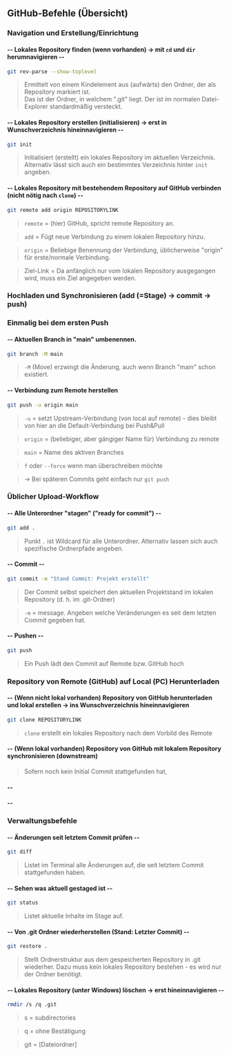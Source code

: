 ## GitHub-Befehle (Übersicht)

### Navigation und Erstellung/Einrichtung

#### -- Lokales Repository finden (wenn vorhanden) -> mit `cd` und `dir` herumnavigieren --
```bash
git rev-parse --show-toplevel
```
> Ermittelt von einem Kindelement aus (aufwärts) den Ordner, der als Repository markiert ist.<br>
> Das ist der Ordner, in welchem ".git" liegt. Der ist im normalen Datei-Explorer standardmäßig versteckt.

#### -- Lokales Repository erstellen (initialisieren) -> erst in Wunschverzeichnis hineinnavigieren --
```bash
git init
```
> Initialisiert (erstellt) ein lokales Repository im aktuellen Verzeichnis. Alternativ lässt sich auch ein bestimmtes Verzeichnis hinter `init` angeben.

#### -- Lokales Repository mit bestehendem Repository auf GitHub verbinden (nicht nötig nach `clone`) --
```bash
git remote add origin REPOSITORYLINK
```
> `remote` = (hier) GitHub, spricht remote Repository an.

> `add` = Fügt neue Verbindung zu einem lokalen Repository hinzu.

> `origin` = Beliebige Benennung der Verbindung, üblicherweise "origin" für erste/normale Verbindung.

> Ziel-Link = Da anfänglich nur vom lokalen Repository ausgegangen wird, muss ein Ziel angegeben werden.

### Hochladen und Synchronisieren (add (=Stage) -> commit -> push)

### Einmalig bei dem ersten Push
#### -- Aktuellen Branch in "main" umbenennen. 
```bash
git branch -M main
```
> `-M` (Move) erzwingt die Änderung, auch wenn Branch "main" schon existiert.
#### -- Verbindung zum Remote herstellen 
```bash
git push -u origin main
```
> `-u` = setzt Upstream-Verbindung (von local auf remote) - dies bleibt von hier an die Default-Verbindung bei Push&Pull

> `origin` = (beliebiger, aber gängiger Name für) Verbindung zu remote

> `main` = Name des aktiven Branches

> `f` oder `--force` wenn man überschreiben möchte

> -> Bei späteren Commits geht einfach nur `git push`

### Üblicher Upload-Workflow
#### -- Alle Unterordner "stagen" ("ready for commit") --
```bash
git add .
```
> Punkt `.` ist Wildcard für alle Unterordner. Alternativ lassen sich auch spezifische Ordnerpfade angeben.

#### -- Commit --
```bash
git commit -m "Stand Commit: Projekt erstellt"
```
> Der Commit selbst speichert den aktuellen Projektstand im lokalen Repository (d. h. im .git-Ordner)

> `-m` = message. Angeben welche Veränderungen es seit dem letzten Commit gegeben hat.

#### -- Pushen --
```bash
git push
```
> Ein Push lädt den Commit auf Remote bzw. GitHub hoch

### Repository von Remote (GitHub) auf Local (PC) Herunterladen

#### -- (Wenn nicht lokal vorhanden) Repository von GitHub herunterladen und lokal erstellen -> ins Wunschverzeichnis hineinnavigieren
```bash
git clone REPOSITORYLINK
```
> `clone` erstellt ein lokales Repository nach dem Vorbild des Remote

#### -- (Wenn lokal vorhanden) Repository von GitHub mit lokalem Repository synchronisieren (downstream)
> Sofern noch kein Initial Commit stattgefunden hat, 

#### -- 
#### -- 

### Verwaltungsbefehle

#### -- Änderungen seit letztem Commit prüfen --
```bash
git diff
```
> Listet im Terminal alle Änderungen auf, die seit letztem Commit stattgefunden haben.

#### -- Sehen was aktuell gestaged ist --
```bash
git status
```
> Listet aktuelle Inhalte im Stage auf.

#### -- Von .git Ordner wiederherstellen (Stand: Letzter Commit) --
```bash
git restore .
```
> Stellt Ordnerstruktur aus dem gespeicherten Repository in .git wiederher. Dazu muss kein lokales Repository bestehen - es wird nur der Ordner benötigt.

#### -- Lokales Repository (unter Windows) löschen -> erst hineinnavigieren --
```bash
rmdir /s /q .git
```
> s = subdirectories

> q = ohne Bestätigung

> git = \[Dateiordner]








